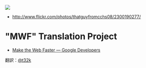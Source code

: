 ![](https://raw.github.com/t32k/speed/master/images/hero.jpg)

+ http://www.flickr.com/photos/thatguyfromcchs08/2300190277/

# "MWF" Translation Project

+ [Make the Web Faster — Google Developers](https://developers.google.com/speed/)

翻訳：[@t32k](https://twitter.com/t32k)